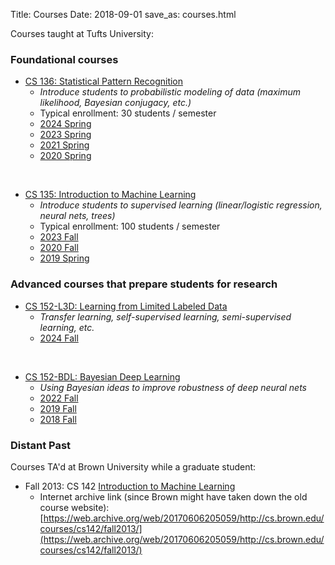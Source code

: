 Title: Courses
Date: 2018-09-01
save_as: courses.html

Courses taught at Tufts University:

### Foundational courses

* <a href="https://www.cs.tufts.edu/cs/136/2024s/">CS 136: Statistical Pattern Recognition</a>
	- *Introduce students to probabilistic modeling of data (maximum likelihood, Bayesian conjugacy, etc.)*
	- Typical enrollment: 30 students / semester
    - <a href="https://www.cs.tufts.edu/comp/136/2024s/">2024 Spring</a>
    - <a href="https://www.cs.tufts.edu/comp/136/2023s/">2023 Spring</a>
    - <a href="https://www.cs.tufts.edu/comp/136/2021s/">2021 Spring</a>
    - <a href="https://www.cs.tufts.edu/comp/136/2020s/">2020 Spring</a>

<br />

* <a href="https://www.cs.tufts.edu/cs/135/2023f/">CS 135: Introduction to Machine Learning</a>
	- *Introduce students to supervised learning (linear/logistic regression, neural nets, trees)*
	- Typical enrollment: 100 students / semester
    - <a href="https://www.cs.tufts.edu/cs/135/2023f/">2023 Fall</a>
    - <a href="https://www.cs.tufts.edu/comp/135/2020f/">2020 Fall</a>
    - <a href="https://www.cs.tufts.edu/comp/135/2019s/">2019 Spring</a>

### Advanced courses that prepare students for research

* <a href="https://www.cs.tufts.edu/comp/152L3D/2024f/">CS 152-L3D: Learning from Limited Labeled Data</a>
	- *Transfer learning, self-supervised learning, semi-supervised learning, etc.*
    - <a href="https://www.cs.tufts.edu/cs/152L3D/2024f/">2024 Fall</a>

<br />

* <a href="https://www.cs.tufts.edu/cs/152BDL/">CS 152-BDL: Bayesian Deep Learning</a>
	- *Using Bayesian ideas to improve robustness of deep neural nets*
    - <a href="https://www.cs.tufts.edu/cs/152BDL/2022f/">2022 Fall</a>
    - <a href="https://www.cs.tufts.edu/comp/150BDL/2019f/">2019 Fall</a>
    - <a href="https://www.cs.tufts.edu/comp/150BDL/2018f/">2018 Fall</a>

### Distant Past

Courses TA'd at Brown University while a graduate student:

* Fall 2013: CS 142 <a href="http://cs.brown.edu/courses/cs1420/fall2013/">Introduction to Machine Learning</a>
    - Internet archive link (since Brown might have taken down the old course website): [https://web.archive.org/web/20170606205059/http://cs.brown.edu/courses/cs142/fall2013/](https://web.archive.org/web/20170606205059/http://cs.brown.edu/courses/cs142/fall2013/)
